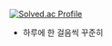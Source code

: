 [![Solved.ac Profile](http://mazassumnida.wtf/api/v2/generate_badge?boj=pyu1202)](https://solved.ac/pyu1202/)
- 하루에 한 걸음씩 꾸준히
